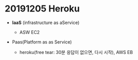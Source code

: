 # 20191205 Heroku

- **IaaS** (infrastructure as aService)
  - ASW EC2



- Paas(Platform as as Service)
  - heroku(free tear: 30분 응답이 없으면, 다시 시작), AWS EB